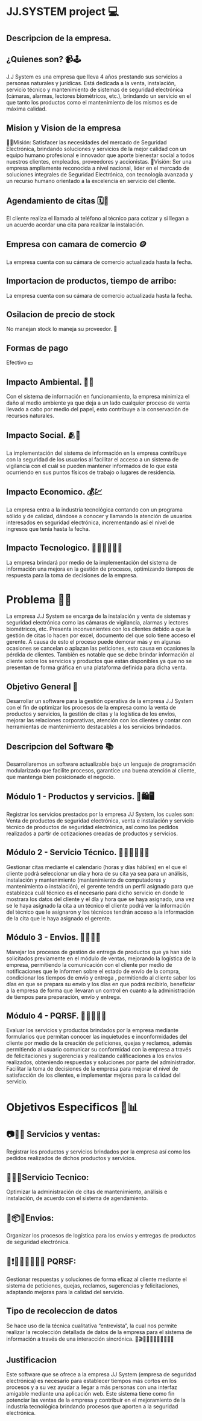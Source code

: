# JJ.SYSTEM project 💻
## Descripcion de la empresa.
## ¿Quienes son? 📹🕹️
J.J System es una empresa que lleva 4 años prestando sus servicios a personas naturales y jurídicas. Está dedicada a la venta, instalación, servicio técnico y mantenimiento de sistemas de seguridad electrónica (cámaras, alarmas, lectores biométricos, etc.), brindando un servicio en el que tanto los productos como el mantenimiento de los mismos es de máxima calidad.
## Mision y Vision de la empresa
💪🏼Misión: Satisfacer las necesidades del mercado de Seguridad Electrónica, brindando soluciones y servicios de la mejor calidad con un equipo humano profesional e innovador que aporte bienestar social a todos nuestros clientes, empleados, proveedores y accionistas.
👀Visión: Ser una empresa ampliamente reconocida a nivel nacional, líder en el mercado de soluciones integrales de Seguridad Electrónica, con tecnología avanzada y un recurso humano orientado a la excelencia en servicio del cliente.
## Agendamiento de citas 🗓️📒
El cliente realiza el llamado al teléfono al técnico para cotizar y si llegan a un acuerdo acordar una cita para realizar la instalación.
## Empresa con camara de comercio 🪙
La empresa cuenta con su cámara de comercio actualizada hasta la fecha.
## Importacion de productos, tiempo de arribo:
La empresa cuenta con su cámara de comercio actualizada hasta la fecha.
## Osilacion de precio de stock
No manejan stock lo maneja su proveedor. 📌
## Formas de pago
Efectivo 💵

## Impacto Ambiental. 🍃🌱
Con el sistema de información en funcionamiento, la empresa minimiza el daño al medio ambiente ya que deja a un lado cualquier proceso de venta llevado a cabo por medio del papel, esto contribuye a la conservación de recursos naturales.
## Impacto Social. 🫂👥
La implementación del sistema de información en la empresa contribuye con la seguridad de los usuarios al facilitar el acceso a un sistema de vigilancia con el cuál se pueden mantener informados de lo que está ocurriendo en sus puntos físicos de trabajo o lugares de residencia.
## Impacto Economico. 💰💹
La empresa entra a la industria tecnológica contando con un programa sólido y de calidad, dándose a conocer y llamando la atención de usuarios interesados en seguridad electrónica, incrementando así el nivel de ingresos que tenía hasta la fecha.
## Impacto Tecnologico. 👩🏼‍💻🧑🏼‍💻
La empresa brindará por medio de la implementación del sistema de información una mejora en la gestión de procesos, optimizando tiempos de respuesta para la toma de decisiones de la empresa.

# Problema 😵‍💫
La empresa J.J System se encarga de la instalación y venta de sistemas y seguridad electrónica como las cámaras de vigilancia, alarmas y lectores biométricos, etc. Presenta inconvenientes con los clientes debido a que la gestión de citas lo hacen por excel, documento del que solo tiene acceso el gerente. A causa de esto el proceso puede demorar más y en algunas ocasiones se  cancelan o aplazan las peticiones, esto causa en ocasiones la pérdida de clientes. También es notable que se debe brindar información al cliente sobre los servicios y productos que están disponibles ya que no se presentan de forma gráfica en una plataforma definida para dicha venta.

## Objetivo General 🎯
Desarrollar un software para la gestión operativa de la empresa J.J System con el fin de optimizar los procesos de la empresa como la venta de productos y servicios, la gestión de citas y la logística de los envíos, mejorar las relaciones corporativas, atención con los clientes y contar con herramientas de mantenimiento destacables a los servicios brindados.

## Descripcion del Software 📚
Desarrollaremos un software actualizable bajo un lenguaje de programación modularizado que facilite procesos, garantice una buena atención al cliente, que mantenga bien posicionado el negocio.

## Módulo 1 - Productos y servicios. 🛒🛍️🖥️
Registrar los servicios prestados por la empresa JJ System, los cuales son: Venta de productos de seguridad electrónica, venta e instalación y servicio técnico de productos de seguridad electrónica, así como los pedidos realizados a partir de cotizaciones creadas de productos y servicios.
## Módulo 2 - Servicio Técnico. 👷🏼‍♀️👷🏻🏢
Gestionar citas mediante el calendario (horas y días hábiles) en el que el cliente podrá seleccionar un día y hora de su cita ya sea para un análisis, instalación y mantenimiento (mantenimiento de computadores y mantenimiento o instalación), el gerente tendrá un perfil asignado para que establezca cuál técnico es el necesario para dicho servicio en donde le mostrara los datos del cliente y el día y hora que se haya asignado, una vez se le haya asignado la cita a un técnico el cliente podrá ver la información del técnico que le asignaron y los técnicos tendrán acceso a la información de la cita que le haya asignado el gerente.
## Módulo 3 - Envios. 📩👷🏾‍♂️
Manejar los procesos de gestión de entrega de productos que ya han sido solicitados previamente en el módulo de ventas, mejorando la logística de la empresa, permitiendo la comunicación con el cliente por medio de notificaciones que le informen sobre el estado de envío de la compra, condicionar los tiempos de envío y entrega , permitiendo al cliente saber los días en que se prepara su envío y los días en que podrá recibirlo, beneficiar a la empresa de forma que llevaran un control en cuanto a la administración de tiempos para preparación, envío y entrega.
## Módulo 4 - PQRSF. 📮👧🏽🧑🏽
Evaluar los servicios y productos brindados por la empresa mediante formularios que permitan conocer las inquietudes e inconformidades del cliente por medio de la creación de peticiones, quejas y reclamos, además permitiendo al usuario comunicar su conformidad con la empresa a través de felicitaciones y sugerencias y realizando calificaciones a los envíos realizados, obteniendo respuestas y soluciones por parte del administrador. Facilitar la toma de decisiones de la empresa para mejorar el nivel de satisfacción de los clientes, e implementar mejoras para la calidad del servicio.

# Objetivos Especificos 📍📊
## 📷📡💡 Servicios y ventas:
Registrar los productos y servicios brindados por la empresa así como los pedidos realizados de dichos productos y servicios.
## 📑🔦🚨Servicio Tecnico:
Optimizar la administración de citas de mantenimiento, análisis e instalación, de acuerdo con el sistema de agendamiento.
## 📨📦📝Envios:
Organizar los procesos de logística para los envíos y entregas de productos de seguridad electrónica.
## 📰❗🙋🏽‍♂️🙋🏽‍♀️ PQRSF:
Gestionar respuestas y soluciones de forma eficaz al cliente mediante el sistema de peticiones, quejas, reclamos, sugerencias y felicitaciones, adaptando mejoras para la calidad del servicio.

## Tipo de recoleccion de datos
Se hace uso de la técnica cualitativa “entrevista”, la cual nos permite realizar la recolección detallada de datos de la empresa para el sistema de información a través de una interacción sincrónica.
🎤🎬👩🏼‍💻👩🏾‍💻👨🏻‍💻
## Justificacion
Este software que se ofrece a la empresa JJ System (empresa de seguridad electrónica) es necesario para establecer tiempos más cortos en los procesos y a su vez ayudar a llegar a más personas con una interfaz amigable mediante una aplicación web. Este sistema tiene como fin potenciar las ventas de la empresa y contribuir en el mejoramiento de la industria tecnológica brindando procesos que aporten a la seguridad electrónica.
